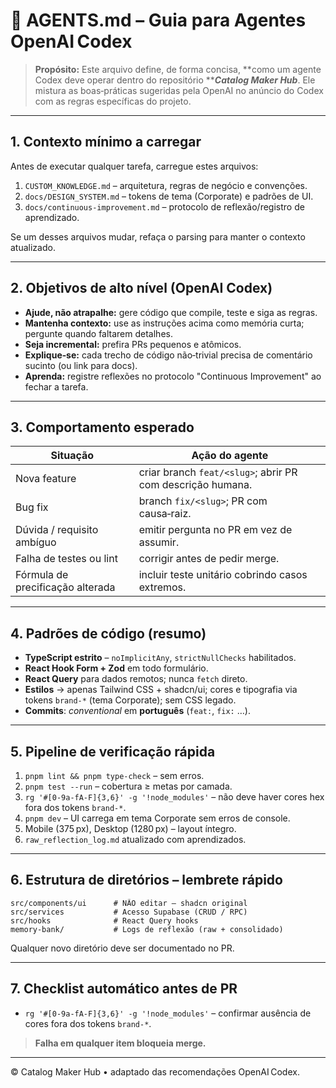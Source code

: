 # 🤖 AGENTS.md – Guia para Agentes OpenAI Codex

> **Propósito:** Este arquivo define, de forma concisa, **como um agente Codex deve operar dentro do repositório *****Catalog Maker Hub***. Ele mistura as boas‑práticas sugeridas pela OpenAI no anúncio do Codex com as regras específicas do projeto.

---

## 1. Contexto mínimo a carregar

Antes de executar qualquer tarefa, carregue estes arquivos:

1. `CUSTOM_KNOWLEDGE.md` – arquitetura, regras de negócio e convenções.
2. `docs/DESIGN_SYSTEM.md` – tokens de tema (Corporate) e padrões de UI.
3. `docs/continuous-improvement.md` – protocolo de reflexão/registro de aprendizado.

Se um desses arquivos mudar, refaça o parsing para manter o contexto atualizado.

---

## 2. Objetivos de alto nível (OpenAI Codex)

- **Ajude, não atrapalhe:** gere código que compile, teste e siga as regras.
- **Mantenha contexto:** use as instruções acima como memória curta; pergunte quando faltarem detalhes.
- **Seja incremental:** prefira PRs pequenos e atômicos.
- **Explique‑se:** cada trecho de código não‑trivial precisa de comentário sucinto (ou link para docs).
- **Aprenda:** registre reflexões no protocolo "Continuous Improvement" ao fechar a tarefa.

---

## 3. Comportamento esperado

| Situação                         | Ação do agente                                             |
| -------------------------------- | ---------------------------------------------------------- |
| Nova feature                     | criar branch `feat/<slug>`; abrir PR com descrição humana. |
| Bug fix                          | branch `fix/<slug>`; PR com causa‑raiz.                    |
| Dúvida / requisito ambíguo       | emitir pergunta no PR em vez de assumir.                   |
| Falha de testes ou lint          | corrigir antes de pedir merge.                             |
| Fórmula de precificação alterada | incluir teste unitário cobrindo casos extremos.            |

---

## 4. Padrões de código (resumo)

- **TypeScript estrito** – `noImplicitAny`, `strictNullChecks` habilitados.
- **React Hook Form + Zod** em todo formulário.
- **React Query** para dados remotos; nunca `fetch` direto.
- **Estilos** → apenas Tailwind CSS + shadcn/ui; cores e tipografia via tokens `brand-*` (tema Corporate); sem CSS legado.
- **Commits**: *conventional* em **português** (`feat:`, `fix:` …).

---

## 5. Pipeline de verificação rápida

1. `pnpm lint && pnpm type-check` – sem erros.
2. `pnpm test --run` – cobertura ≥ metas por camada.
3. `rg '#[0-9a-fA-F]{3,6}' -g '!node_modules'` – não deve haver cores hex fora dos tokens `brand-*`.
4. `pnpm dev` – UI carrega em tema Corporate sem erros de console.
5. Mobile (375 px), Desktop (1280 px) – layout íntegro.
6. `raw_reflection_log.md` atualizado com aprendizados.

---

## 6. Estrutura de diretórios – lembrete rápido

```
src/components/ui      # NÃO editar – shadcn original
src/services           # Acesso Supabase (CRUD / RPC)
src/hooks              # React Query hooks
memory-bank/           # Logs de reflexão (raw + consolidado)
```

Qualquer novo diretório deve ser documentado no PR.

---

## 7. Checklist automático antes de PR

- `rg '#[0-9a-fA-F]{3,6}' -g '!node_modules'` – confirmar ausência de cores fora dos tokens `brand-*`.

> **Falha em qualquer item bloqueia merge.**

---

© Catalog Maker Hub • adaptado das recomendações OpenAI Codex.

